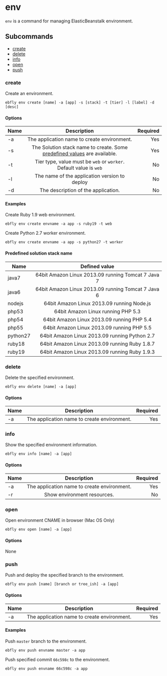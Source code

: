 # env

`env` is a command for managing ElasticBeanstalk environment.

## Subcommands

- [create](#create)
- [delete](#delete)
- [info](#info)
- [open](#open)
- [push](#push)

<a name="create"></a>
### create

Create an environment.

```
ebfly env create [name] -a [app] -s [stack] -t [tier] -l [label] -d [desc]
```

#### Options

| Name | Description                                                                                    | Required |
| -----|:----------------------------------------------------------------------------------------------:| --------:|
| -a   | The application name to create environment.                                                    | Yes      |
| -s   | The Solution stack name to create. Some [predefined values](#predefined_values) are available. | Yes      |
| -t   | Tier type, value must be `web` or `worker`. Default value is `web`                             | No       |
| -l   | The name of the application version to deploy                                                  | No       |
| -d   | The description of the application.                                                            | No       |

#### Examples

Create Ruby 1.9 web environment.

```
ebfly env create envname -a app -s ruby19 -t web
```

Create Python 2.7 worker environment.

```
ebfly env create envname -a app -s python27 -t worker
```

<a name="predefined_values"></a>
#### Predefined solution stack name

| Name     | Defined value                                      |
| ---------|:--------------------------------------------------:|
| java7    | 64bit Amazon Linux 2013.09 running Tomcat 7 Java 7 |
| java6    | 64bit Amazon Linux 2013.09 running Tomcat 7 Java 6 |
| nodejs   | 64bit Amazon Linux 2013.09 running Node.js         |
| php53    | 64bit Amazon Linux running PHP 5.3                 |
| php54    | 64bit Amazon Linux 2013.09 running PHP 5.4         |
| php55    | 64bit Amazon Linux 2013.09 running PHP 5.5         |
| python27 | 64bit Amazon Linux 2013.09 running Python 2.7      |
| ruby18   | 64bit Amazon Linux 2013.09 running Ruby 1.8.7      |
| ruby19   | 64bit Amazon Linux 2013.09 running Ruby 1.9.3      |

<a name="delete"></a>
### delete

Delete the specified environment.

```
ebfly env delete [name] -a [app]
```

#### Options

| Name | Description                                 | Required |
| -----|:-------------------------------------------:| --------:|
| -a   | The application name to create environment. | Yes      |

<a name="info"></a>
### info

Show the specified environment information.

```
ebfly env info [name] -a [app]
```

#### Options

| Name | Description                                 | Required |
| -----|:-------------------------------------------:| --------:|
| -a   | The application name to create environment. | Yes      |
| -r   | Show environment resources.                 | No       |

<a name="open"></a>
### open

Open environment CNAME in browser (Mac OS Only)

```
ebfly env open [name] -a [app]
```

#### Options

None

<a name="push"></a>
### push

Push and deploy the specified branch to the environment.

```
ebfly env push [name] [branch or tree_ish] -a [app]
```

#### Options

| Name | Description                                 | Required |
| -----|:-------------------------------------------:| --------:|
| -a   | The application name to create environment. | Yes      |

#### Examples

Push `master` branch to the environment.

```
ebfly env push envname master -a app
```

Push specified commit `66c598c` to the environment.

```
ebfly env push envname 66c598c -a app
```
